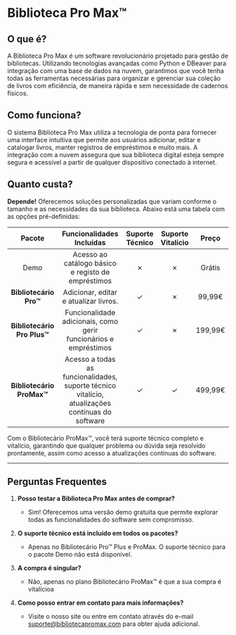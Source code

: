 # Biblioteca Pro Max™

## O que é?

A Biblioteca Pro Max é um software revolucionário projetado para gestão de bibliotecas. Utilizando tecnologias avançadas como Python e DBeaver para integração com uma base de dados na nuvem, garantimos que você tenha todas as ferramentas necessárias para organizar e gerenciar sua coleção de livros com eficiência, de maneira rápida e sem necessidade de cadernos físicos.

## Como funciona?

O sistema Biblioteca Pro Max utiliza a tecnologia de ponta para fornecer uma interface intuitiva que permite aos usuários adicionar, editar e catalogar livros, manter registros de empréstimos e muito mais. A integração com a nuvem assegura que sua biblioteca digital esteja sempre segura e acessível a partir de qualquer dispositivo conectado à internet.

## Quanto custa?

**Depende!** Oferecemos soluções personalizadas que variam conforme o tamanho e as necessidades da sua biblioteca. Abaixo está uma tabela com as opções pré-definidas:

| Pacote                      | Funcionalidades Incluídas                                                                        | Suporte Técnico | Suporte Vitalício | Preço   |
| :-------------------------: | :----------------------------------------------------------------------------------------------: | :-------------: | :---------------: | :-----: |
| Demo                        | Acesso ao catálogo básico e registo de empréstimos                                               |&cross;          | &cross;           | Grátis  |
| **Bibliotecário Pro™**      | Adicionar, editar e atualizar livros.                                                            |&check;          | &cross;           | 99,99€  |
| **Bibliotecário Pro Plus™** | Funcionalidade adicionais, como gerir funcionários e empréstimos                                 |&check;          | &cross;           | 199,99€ |
| **Bibliotecário ProMax™**   | Acesso a todas as funcionalidades, suporte técnico vitalício, atualizações contínuas do software |&check;          | &check;           | 499,99€ |

Com o Bibliotecário ProMax™, você terá suporte técnico completo e vitalício, garantindo que qualquer problema ou dúvida seja resolvido prontamente, assim como acesso a atualizações contínuas do software.

---

## Perguntas Frequentes

1. **Posso testar a Biblioteca Pro Max antes de comprar?**
    - Sim! Oferecemos uma versão demo gratuita que permite explorar todas as funcionalidades do software sem compromisso.


2. **O suporte técnico está incluído em todos os pacotes?**
   - Apenas no Bibliotecário Pro™ Plus e ProMax. O suporte técnico para o pacote Demo não está disponível.


3. **A compra é singular?**
    - Não, apenas no plano Bibliotecário ProMax™ é que a sua compra é vitalícioa


4. **Como posso entrar em contato para mais informações?**
    - Visite o nosso site ou entre em contato através do e-mail <suporte@bibliotecapromax.com> para obter ajuda adicional.